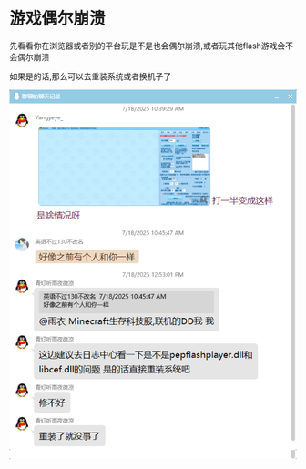 # 游戏偶尔崩溃

先看看你在浏览器或者别的平台玩是不是也会偶尔崩溃,或者玩其他flash游戏会不会偶尔崩溃

如果是的话,那么可以去重装系统或者换机子了

![alt text](./img/game_crash.png)